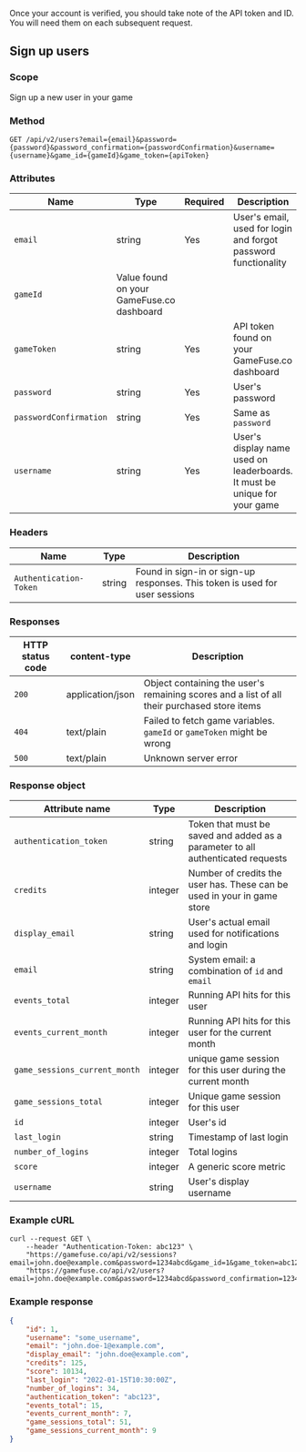 Once your account is verified, you should take note of the API token and ID.
You will need them on each subsequent request.

## Sign up users

### Scope

Sign up a new user in your game

### Method

```plaintext
GET /api/v2/users?email={email}&password={password}&password_confirmation={passwordConfirmation}&username={username}&game_id={gameId}&game_token={apiToken}
```

### Attributes

| Name             | Type          | Required | Description |
|------------------|---------------|----------|-------------|
| `email`          | string        | Yes      | User's email, used for login and forgot password functionality |
| `gameId` | Value found on your GameFuse.co dashboard |
| `gameToken`      | string        | Yes      | API token found on your GameFuse.co dashboard |
| `password`       | string        | Yes      | User's password |
| `passwordConfirmation`   | string        | Yes      | Same as `password` |
| `username` | string | Yes | User's display name used on leaderboards. It must be unique for your game |

### Headers

| Name | Type | Description |
|----------|---------|--------------|
| `Authentication-Token` | string | Found in sign-in or sign-up responses. This token is used for user sessions |

### Responses

| HTTP status code | content-type | Description |
|------------------|--------------|-------------|
| `200`              | application/json         | Object containing the user's remaining scores and a list of all their purchased store items |
| `404`              | text/plain | Failed to fetch game variables. `gameId` or `gameToken` might be wrong |
| `500`              | text/plain | Unknown server error |

### Response object

| Attribute name                    | Type | Description |
|-----------------------------------|------|-------------|
| `authentication_token`            | string | Token that must be saved and added as a parameter to all authenticated requests |
| `credits`                         | integer | Number of credits the user has. These can be used in your in game store |
| `display_email`                   | string  | User's actual email used for notifications and login |
| `email`                           | string  | System email: a combination of `id` and `email` |
| `events_total`                    | integer | Running API hits for this user |
| `events_current_month`            | integer | Running API hits for this user for the current month |
| `game_sessions_current_month`     | integer | unique game session for this user during the current month |
| `game_sessions_total`             | integer | Unique game session for this user |
| `id`                              | integer | User's id   |
| `last_login`                      | string | Timestamp of last login |
| `number_of_logins`                | integer | Total logins |
| `score`                           | integer | A generic score metric |
| `username`                        | string  | User's display username |

### Example cURL

```shell
curl --request GET \
    --header "Authentication-Token: abc123" \
    "https://gamefuse.co/api/v2/sessions?email=john.doe@example.com&password=1234abcd&game_id=1&game_token=abc123
    "https://gamefuse.co/api/v2/users?email=john.doe@example.com&password=1234abcd&password_confirmation=1234abcd&username=johndoe&game_id=1&game_token=abc123"
```

### Example response

```json
{
    "id": 1,
    "username": "some_username",
    "email": "john.doe-1@example.com",
    "display_email": "john.doe@example.com",
    "credits": 125,
    "score": 10134,
    "last_login": "2022-01-15T10:30:00Z",
    "number_of_logins": 34,
    "authentication_token": "abc123",
    "events_total": 15,
    "events_current_month": 7,
    "game_sessions_total": 51,
    "game_sessions_current_month": 9
}
```

